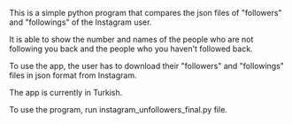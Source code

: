This is a simple python program that compares the json files of "followers" and "followings" of the Instagram user.

It is able to show the number and names of the people who are not following you back and the people who you haven't followed back.

To use the app, the user has to download their "followers" and "followings" files in json format from Instagram.

The app is currently in Turkish.

To use the program, run instagram_unfollowers_final.py file.
